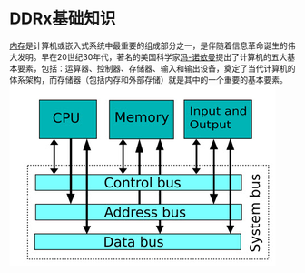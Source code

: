 # DDRx基础知识
[内存](https://en.wikipedia.org/wiki/Random-access_memory)是计算机或嵌入式系统中最重要的组成部分之一，是伴随着信息革命诞生的伟大发明。早在20世纪30年代，著名的美国科学家[冯-诺依曼](https://en.wikipedia.org/wiki/John_von_Neumann)提出了计算机的五大基本要素，包括：运算器、控制器、存储器、输入和输出设备，奠定了当代计算机的体系架构，而存储器（包括内存和外部存储）就是其中的一个重要的基本要素。
![冯诺伊曼体系](../Drawings/Von-Neuman-Architecture.jpg)
